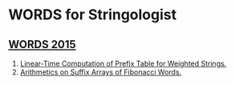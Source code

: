 # WORDS for Stringologist
## [WORDS 2015](https://dblp.org/db/conf/cwords/words2015.html)
  1. [Linear-Time Computation of Prefix Table for Weighted Strings.](https://doi.org/10.1007/978-3-319-23660-5_7)  
  2. [Arithmetics on Suffix Arrays of Fibonacci Words.](https://doi.org/10.1007/978-3-319-23660-5_12)  
  